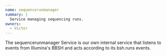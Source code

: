 ```yaml
---
name: sequencerunmanager
summary: |
  Service managing sequencing runs.
owners:
  - Victor
---
```


The sequencerunmanager Service is our own internal service that listens to events from Illumina's BBSH and acts according to its bsh.runs events. 

<NodeGraph />
